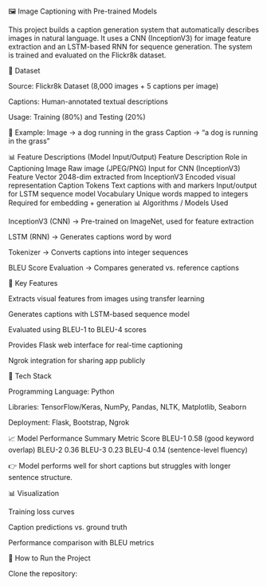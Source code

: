 🖼️ Image Captioning with Pre-trained Models

This project builds a caption generation system that automatically describes images in natural language. It uses a CNN (InceptionV3) for image feature extraction and an LSTM-based RNN for sequence generation. The system is trained and evaluated on the Flickr8k dataset.

📁 Dataset

Source: Flickr8k Dataset (8,000 images + 5 captions per image)

Captions: Human-annotated textual descriptions

Usage: Training (80%) and Testing (20%)

📌 Example:
Image → a dog running in the grass
Caption → “a dog is running in the grass”

📊 Feature Descriptions (Model Input/Output)
Feature	Description	Role in Captioning
Image	Raw image (JPEG/PNG)	Input for CNN (InceptionV3)
Feature Vector	2048-dim extracted from InceptionV3	Encoded visual representation
Caption Tokens	Text captions with <start> and <end> markers	Input/output for LSTM sequence model
Vocabulary	Unique words mapped to integers	Required for embedding + generation
📊 Algorithms / Models Used

InceptionV3 (CNN) → Pre-trained on ImageNet, used for feature extraction

LSTM (RNN) → Generates captions word by word

Tokenizer → Converts captions into integer sequences

BLEU Score Evaluation → Compares generated vs. reference captions

📌 Key Features

Extracts visual features from images using transfer learning

Generates captions with LSTM-based sequence model

Evaluated using BLEU-1 to BLEU-4 scores

Provides Flask web interface for real-time captioning

Ngrok integration for sharing app publicly

🔧 Tech Stack

Programming Language: Python

Libraries: TensorFlow/Keras, NumPy, Pandas, NLTK, Matplotlib, Seaborn

Deployment: Flask, Bootstrap, Ngrok

📈 Model Performance Summary
Metric	Score
BLEU-1	0.58 (good keyword overlap)
BLEU-2	0.36
BLEU-3	0.23
BLEU-4	0.14 (sentence-level fluency)

👉 Model performs well for short captions but struggles with longer sentence structure.

📊 Visualization

Training loss curves

Caption predictions vs. ground truth

Performance comparison with BLEU metrics

🚀 How to Run the Project

Clone the repository:
